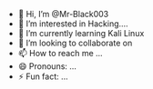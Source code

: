 - 👋 Hi, I’m @Mr-Black003
- 👀 I’m interested in Hacking....
- 🌱 I’m currently learning Kali Linux
- 💞️ I’m looking to collaborate on 
- 📫 How to reach me ...
- 😄 Pronouns: ...
- ⚡ Fun fact: ...

<!---
Mr-Black003/Mr-Black003 is a ✨ special ✨ repository because its `README.md` (this file) appears on your GitHub profile.
You can click the Preview link to take a look at your changes.
--->
